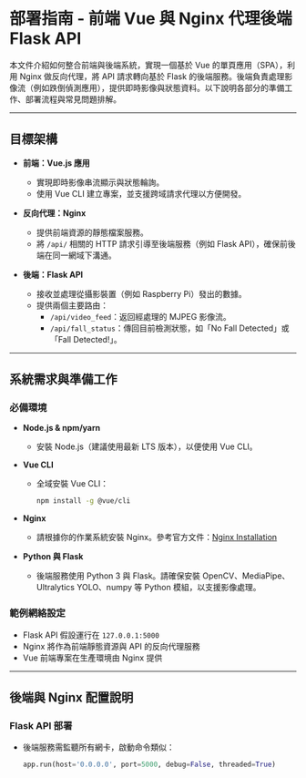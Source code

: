 # 部署指南 - 前端 Vue 與 Nginx 代理後端 Flask API

本文件介紹如何整合前端與後端系統，實現一個基於 Vue 的單頁應用（SPA），利用 Nginx 做反向代理，將 API 請求轉向基於 Flask 的後端服務。後端負責處理影像流（例如跌倒偵測應用），提供即時影像與狀態資料。以下說明各部分的準備工作、部署流程與常見問題排解。

---

## 目標架構

- **前端：Vue.js 應用**  
  - 實現即時影像串流顯示與狀態輪詢。
  - 使用 Vue CLI 建立專案，並支援跨域請求代理以方便開發。

- **反向代理：Nginx**  
  - 提供前端資源的靜態檔案服務。
  - 將 `/api/` 相關的 HTTP 請求引導至後端服務（例如 Flask API），確保前後端在同一網域下溝通。

- **後端：Flask API**  
  - 接收並處理從攝影裝置（例如 Raspberry Pi）發出的數據。
  - 提供兩個主要路由：
    - `/api/video_feed`：返回經處理的 MJPEG 影像流。
    - `/api/fall_status`：傳回目前檢測狀態，如「No Fall Detected」或「Fall Detected!」。

---

## 系統需求與準備工作

### 必備環境

- **Node.js & npm/yarn**  
  - 安裝 Node.js（建議使用最新 LTS 版本），以便使用 Vue CLI。

- **Vue CLI**  
  - 全域安裝 Vue CLI：
    ```bash
    npm install -g @vue/cli
    ```

- **Nginx**  
  - 請根據你的作業系統安裝 Nginx。參考官方文件：[Nginx Installation](https://nginx.org/en/docs/install.html)

- **Python 與 Flask**  
  - 後端服務使用 Python 3 與 Flask。請確保安裝 OpenCV、MediaPipe、Ultralytics YOLO、numpy 等 Python 模組，以支援影像處理。

### 範例網絡設定

- Flask API 假設運行在 `127.0.0.1:5000`
- Nginx 將作為前端靜態資源與 API 的反向代理服務
- Vue 前端專案在生產環境由 Nginx 提供

---

## 後端與 Nginx 配置說明

### Flask API 部署

- 後端服務需監聽所有網卡，啟動命令類似：
  ```python
  app.run(host='0.0.0.0', port=5000, debug=False, threaded=True)

